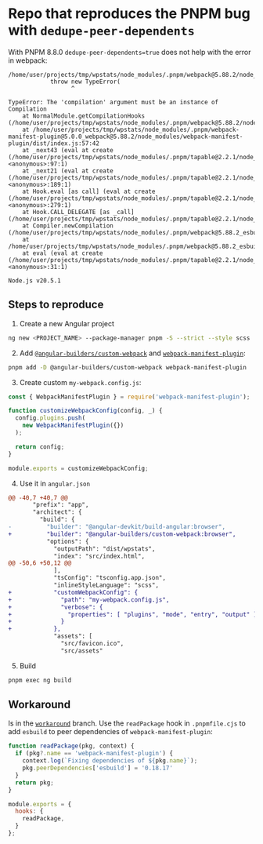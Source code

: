 # Repo that reproduces the PNPM bug with `dedupe-peer-dependents`

With PNPM 8.8.0 `dedupe-peer-dependents=true` does not help with the error in webpack:

```
/home/user/projects/tmp/wpstats/node_modules/.pnpm/webpack@5.88.2/node_modules/webpack/lib/NormalModule.js:231
			throw new TypeError(
			      ^

TypeError: The 'compilation' argument must be an instance of Compilation
    at NormalModule.getCompilationHooks (/home/user/projects/tmp/wpstats/node_modules/.pnpm/webpack@5.88.2/node_modules/webpack/lib/NormalModule.js:231:10)
    at /home/user/projects/tmp/wpstats/node_modules/.pnpm/webpack-manifest-plugin@5.0.0_webpack@5.88.2/node_modules/webpack-manifest-plugin/dist/index.js:57:42
    at _next43 (eval at create (/home/user/projects/tmp/wpstats/node_modules/.pnpm/tapable@2.2.1/node_modules/tapable/lib/HookCodeFactory.js:19:10), <anonymous>:97:1)
    at _next21 (eval at create (/home/user/projects/tmp/wpstats/node_modules/.pnpm/tapable@2.2.1/node_modules/tapable/lib/HookCodeFactory.js:19:10), <anonymous>:189:1)
    at Hook.eval [as call] (eval at create (/home/user/projects/tmp/wpstats/node_modules/.pnpm/tapable@2.2.1/node_modules/tapable/lib/HookCodeFactory.js:19:10), <anonymous>:279:1)
    at Hook.CALL_DELEGATE [as _call] (/home/user/projects/tmp/wpstats/node_modules/.pnpm/tapable@2.2.1/node_modules/tapable/lib/Hook.js:14:14)
    at Compiler.newCompilation (/home/user/projects/tmp/wpstats/node_modules/.pnpm/webpack@5.88.2_esbuild@0.18.17/node_modules/webpack/lib/Compiler.js:1126:26)
    at /home/user/projects/tmp/wpstats/node_modules/.pnpm/webpack@5.88.2_esbuild@0.18.17/node_modules/webpack/lib/Compiler.js:1170:29
    at eval (eval at create (/home/user/projects/tmp/wpstats/node_modules/.pnpm/tapable@2.2.1/node_modules/tapable/lib/HookCodeFactory.js:33:10), <anonymous>:31:1)

Node.js v20.5.1
```

## Steps to reproduce

1. Create a new Angular project
```bash
ng new <PROJECT_NAME> --package-manager pnpm -S --strict --style scss
```

2. Add [`@angular-builders/custom-webpack`](https://www.npmjs.com/package/@angular-builders/custom-webpack) and [`webpack-manifest-plugin`](https://www.npmjs.com/package/webpack-manifest-plugin):
```bash
pnpm add -D @angular-builders/custom-webpack webpack-manifest-plugin
```

3. Create custom `my-webpack.config.js`:
```js
const { WebpackManifestPlugin } = require('webpack-manifest-plugin');

function customizeWebpackConfig(config, _) {
  config.plugins.push(
    new WebpackManifestPlugin({})
  );

  return config;
}

module.exports = customizeWebpackConfig;
```

4. Use it in `angular.json`
```patch
@@ -40,7 +40,7 @@
       "prefix": "app",
       "architect": {
         "build": {
-          "builder": "@angular-devkit/build-angular:browser",
+          "builder": "@angular-builders/custom-webpack:browser",
           "options": {
             "outputPath": "dist/wpstats",
             "index": "src/index.html",
@@ -50,6 +50,12 @@
             ],
             "tsConfig": "tsconfig.app.json",
             "inlineStyleLanguage": "scss",
+            "customWebpackConfig": {
+              "path": "my-webpack.config.js",
+              "verbose": {
+                "properties": [ "plugins", "mode", "entry", "output" ]
+              }
+            },
             "assets": [
               "src/favicon.ico",
               "src/assets"
```

5. Build
```bash
pnpm exec ng build
```
## Workaround

Is in the [`workaround`](https://github.com/gentoo90/pnpm-dedupe-bug-repro/tree/workaround) branch. Use the `readPackage` hook in `.pnpmfile.cjs` to add `esbuild` to peer dependencies of `webpack-manifest-plugin`:
```js
function readPackage(pkg, context) {
  if (pkg?.name == 'webpack-manifest-plugin') {
    context.log(`Fixing dependencies of ${pkg.name}`);
    pkg.peerDependencies['esbuild'] = '0.18.17'
  }
  return pkg;
}

module.exports = {
  hooks: {
    readPackage,
  }
};
```
